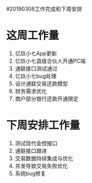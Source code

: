 #20190308工作完成和下周安排

# 这周工作量
1. 亿玖小七App更新
2. 亿玖小七县级合伙人开通PC端
3. 通联接口测试通过
4. 亿玖小七bug处理
5. 设计通联交易还款模型
6. 财务需求优化
7. 商户部分银行还款开通限定

# 下周安排工作量

1. 测试现代金控接口
2. 通联接口跟进
3. 交易数据持续集成与优化
4. 并发导致交易失败优化
5. 系统bug修复